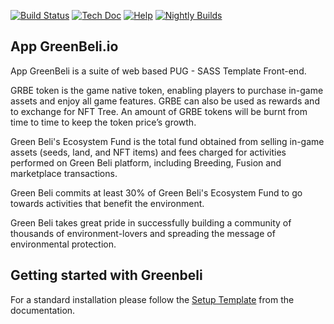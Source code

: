 [![Build Status](http://runbot.odoo.com/runbot/badge/flat/1/master.svg)](https://app.greenbeli.io/)
[![Tech Doc](http://img.shields.io/badge/master-docs-875A7B.svg?style=flat&colorA=8F8F8F)](https://app.greenbeli.io/)
[![Help](http://img.shields.io/badge/master-help-875A7B.svg?style=flat&colorA=8F8F8F)](https://app.greenbeli.io/)
[![Nightly Builds](http://img.shields.io/badge/master-nightly-875A7B.svg?style=flat&colorA=8F8F8F)](https://app.greenbeli.io/)

App GreenBeli.io
----

App GreenBeli is a suite of web based PUG - SASS Template Front-end.

GRBE token is the game native token, enabling players to purchase in-game assets and enjoy all game features. GRBE can also be used as rewards and to exchange for NFT Tree. An amount of GRBE tokens will be burnt from time to time to keep the token price’s growth.

Green Beli's Ecosystem Fund is the total fund obtained from selling in-game assets (seeds, land, and NFT items) and fees charged for activities performed on Green Beli platform, including Breeding, Fusion and marketplace transactions.

Green Beli commits at least 30% of Green Beli's Ecosystem Fund to go towards activities that benefit the environment.

Green Beli takes great pride in successfully building a community of thousands of environment-lovers and spreading the message of environmental protection.

Getting started with Greenbeli
-------------------------
For a standard installation please follow the <a href="https://app.greenbeli.io/">Setup Template</a>
from the documentation.
